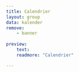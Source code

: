 ```yaml
---
title: Calendrier
layout: group
data: kalender
remove:
    - banner
    
preview:
    text:
    readmore: "Calendrier"

---
```

